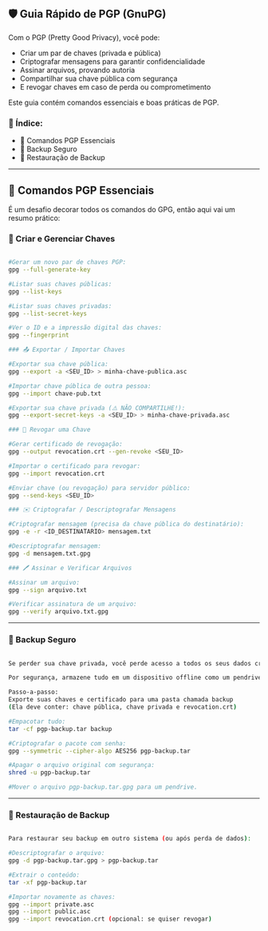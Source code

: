 ## 🛡️ Guia Rápido de PGP (GnuPG)
Com o PGP (Pretty Good Privacy), você pode:

- Criar um par de chaves (privada e pública)
- Criptografar mensagens para garantir confidencialidade
- Assinar arquivos, provando autoria
- Compartilhar sua chave pública com segurança
- E revogar chaves em caso de perda ou comprometimento

Este guia contém comandos essenciais e boas práticas de PGP.

### 📘 Índice:

- 🔐 Comandos PGP Essenciais
- 💾 Backup Seguro
- 🧰 Restauração de Backup

---

## 🔐 Comandos PGP Essenciais
É um desafio decorar todos os comandos do GPG, então aqui vai um resumo prático:

### 📌 Criar e Gerenciar Chaves

```bash

#Gerar um novo par de chaves PGP:
gpg --full-generate-key

#Listar suas chaves públicas:
gpg --list-keys

#Listar suas chaves privadas:
gpg --list-secret-keys

#Ver o ID e a impressão digital das chaves:
gpg --fingerprint

### 📤 Exportar / Importar Chaves

#Exportar sua chave pública:
gpg --export -a <SEU_ID> > minha-chave-publica.asc

#Importar chave pública de outra pessoa:
gpg --import chave-pub.txt

#Exportar sua chave privada (⚠️ NÃO COMPARTILHE!):
gpg --export-secret-keys -a <SEU_ID> > minha-chave-privada.asc

### 🚫 Revogar uma Chave

#Gerar certificado de revogação:
gpg --output revocation.crt --gen-revoke <SEU_ID>

#Importar o certificado para revogar:
gpg --import revocation.crt

#Enviar chave (ou revogação) para servidor público:
gpg --send-keys <SEU_ID>

### ✉️ Criptografar / Descriptografar Mensagens

#Criptografar mensagem (precisa da chave pública do destinatário):
gpg -e -r <ID_DESTINATARIO> mensagem.txt

#Descriptografar mensagem:
gpg -d mensagem.txt.gpg

### 🖊️ Assinar e Verificar Arquivos

#Assinar um arquivo:
gpg --sign arquivo.txt

#Verificar assinatura de um arquivo:
gpg --verify arquivo.txt.gpg

```
---

### 💾 Backup Seguro

```bash

Se perder sua chave privada, você perde acesso a todos os seus dados criptografados. Por isso, é de extrema importância ter um sistema de backup.

Por segurança, armazene tudo em um dispositivo offline como um pendrive.

Passo-a-passo:
Exporte suas chaves e certificado para uma pasta chamada backup
(Ela deve conter: chave pública, chave privada e revocation.crt)

#Empacotar tudo:
tar -cf pgp-backup.tar backup

#Criptografar o pacote com senha:
gpg --symmetric --cipher-algo AES256 pgp-backup.tar

#Apagar o arquivo original com segurança:
shred -u pgp-backup.tar

#Mover o arquivo pgp-backup.tar.gpg para um pendrive.

```
---

### 🧰 Restauração de Backup

```bash

Para restaurar seu backup em outro sistema (ou após perda de dados):

#Descriptografar o arquivo:
gpg -d pgp-backup.tar.gpg > pgp-backup.tar

#Extrair o conteúdo:
tar -xf pgp-backup.tar

#Importar novamente as chaves:
gpg --import private.asc
gpg --import public.asc
gpg --import revocation.crt (opcional: se quiser revogar)
```
